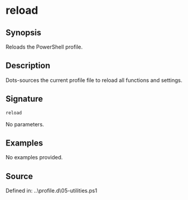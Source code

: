 # reload

## Synopsis

Reloads the PowerShell profile.

## Description

Dots-sources the current profile file to reload all functions and settings.

## Signature

```powershell
reload
```

No parameters.

## Examples

No examples provided.

## Source

Defined in: ..\profile.d\05-utilities.ps1
